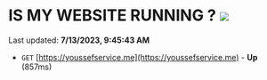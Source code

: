 # IS MY WEBSITE RUNNING ? [![](https://img.shields.io/static/v1?label=Sponsor&message=%E2%9D%A4&logo=GitHub&color=%23fe8e86)](https://github.com/sponsors/<username>)

Last updated: **7/13/2023, 9:45:43 AM**

- `GET` [https://youssefservice.me](https://youssefservice.me) - **Up** (857ms)
